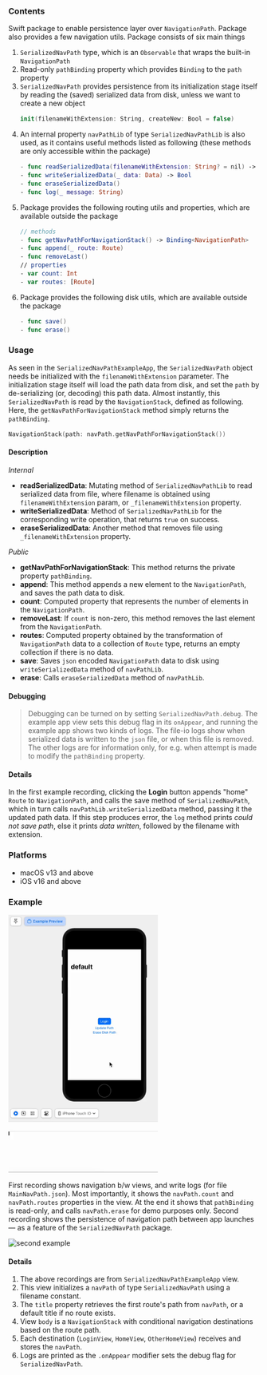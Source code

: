 ### Contents

Swift package to enable persistence layer over `NavigationPath`. Package also provides a few navigation utils. Package consists of six main things
1. `SerializedNavPath` type, which is an `Observable` that wraps the built-in `NavigationPath`
2. Read-only `pathBinding` property which provides `Binding` to the `path` property
3. `SerializedNavPath` provides persistence from its initialization stage itself by reading the (saved) serialized data from disk, unless we want to create a new object
    ```Swift
    init(filenameWithExtension: String, createNew: Bool = false)
    ```
4. An internal property `navPathLib` of type `SerializedNavPathLib` is also used, as it contains useful methods listed as following (these methods are only accessible within the package)
    ```Swift
    - func readSerializedData(filenameWithExtension: String? = nil) -> Data?
    - func writeSerializedData(_ data: Data) -> Bool
    - func eraseSerializedData()
    - func log(_ message: String)
    ```
5. Package provides the following routing utils and properties, which are available outside the package
    ```Swift
    // methods
    - func getNavPathForNavigationStack() -> Binding<NavigationPath>
    - func append(_ route: Route)
    - func removeLast()
    // properties
    - var count: Int
    - var routes: [Route]
    ```
6. Package provides the following disk utils, which are available outside the package
    ```Swift
    - func save()
    - func erase()
    ```

### Usage

As seen in the `SerializedNavPathExampleApp`, the `SerializedNavPath` object needs be initialized with the `filenameWithExtension` parameter. The initialization stage itself will load the path data from disk, and set the `path` by de-serializing (or, decoding) this path data. Almost instantly, this `SerializedNavPath` is read by the `NavigationStack`, defined as following. Here, the `getNavPathForNavigationStack` method simply returns the `pathBinding`.
```Swift
NavigationStack(path: navPath.getNavPathForNavigationStack())
```

#### Description

*Internal*
- **readSerializedData**: Mutating method of `SerializedNavPathLib` to read serialized data from file, where filename is obtained using `filenameWithExtension` param, or `_filenameWithExtension` property.
- **writeSerializedData**: Method of `SerializedNavPathLib` for the corresponding write operation, that returns `true` on success.
- **eraseSerializedData**: Another method that removes file using `_filenameWithExtension` property.

*Public*
- **getNavPathForNavigationStack**: This method returns the private property `pathBinding`.
- **append**: This method appends a new element to the `NavigationPath`, and saves the path data to disk.
- **count**: Computed property that represents the number of elements in the `NavigationPath`.
- **removeLast**: If `count` is non-zero, this method removes the last element from the `NavigationPath`.
- **routes**: Computed property obtained by the transformation of `NavigationPath` data to a collection of `Route` type, returns an empty collection if there is no data.
- **save**: Saves `json` encoded `NavigationPath` data to disk using `writeSerializedData` method of `navPathLib`.
- **erase**: Calls `eraseSerializedData` method of `navPathLib`.

#### Debugging

> Debugging can be turned on by setting `SerializedNavPath.debug`. The example app view sets this debug flag in its `onAppear`, and running the example app shows two kinds of logs. The file-io logs show when serialized data is written to the `json` file, or when this file is removed. The other logs are for information only, for e.g. when attempt is made to modify the `pathBinding` property.

#### Details

In the first example recording, clicking the **Login** button appends "home" `Route` to `NavigationPath`, and calls the save method of `SerializedNavPath`, which in turn calls `navPathLib.writeSerializedData` method, passing it the updated path data. If this step produces error, the `log` method prints *could not save path*, else it prints *data written*, followed by the filename with extension.

### Platforms

- macOS v13 and above
- iOS v16 and above

### Example

<img src="./readme_img/example_1.gif" width="300" alt="first example" />

First recording shows navigation b/w views, and write logs (for file `MainNavPath.json`). Most importantly, it shows
the `navPath.count` and `navPath.routes` properties in the view. At the end it shows that `pathBinding` is read-only,
and calls `navPath.erase` for demo purposes only. Second recording shows the persistence of navigation path
between app launches — as a feature of the `SerializedNavPath` package.

<img src="./readme_img/example_2.gif" width="300" alt="second example" />

#### Details

1. The above recordings are from `SerializedNavPathExampleApp` view.
2. This view initializes a `navPath` of type `SerializedNavPath` using a filename constant.
3. The `title` property retrieves the first route's path from `navPath`, or a default title if no route exists.
4. View `body` is a `NavigationStack` with conditional navigation destinations based on the route path.
5. Each destination (`LoginView`, `HomeView`, `OtherHomeView`) receives and stores the `navPath`.
6. Logs are printed as the `.onAppear` modifier sets the debug flag for `SerializedNavPath`.
